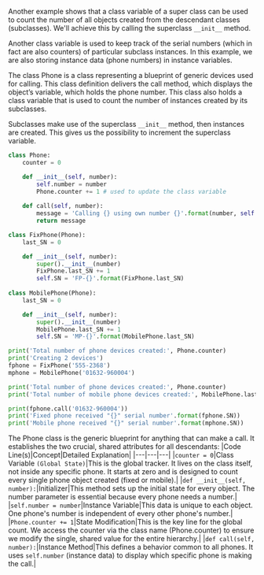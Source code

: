 Another example shows that a class variable of a super class can be used to count the number of all objects created from the descendant classes (subclasses). We'll achieve this by calling the superclass `__init__` method.

Another class variable is used to keep track of the serial numbers (which in fact are also counters) of particular subclass instances. In this example, we are also storing instance data (phone numbers) in instance variables.

The class Phone is a class representing a blueprint of generic devices used for calling. This class definition delivers the call method, which displays the object’s variable, which holds the phone number. This class also holds a class variable that is used to count the number of instances created by its subclasses.

Subclasses make use of the superclass `__init__` method, then instances are created. This gives us the possibility to increment the superclass variable. 

```python
class Phone:
    counter = 0

    def __init__(self, number):
        self.number = number
        Phone.counter += 1 # used to update the class variable
    
    def call(self, number):
        message = 'Calling {} using own number {}'.format(number, self.number)
        return message

class FixPhone(Phone):
    last_SN = 0

    def __init__(self, number):
        super().__init__(number)
        FixPhone.last_SN += 1
        self.SN = 'FP-{}'.format(FixPhone.last_SN)
    
class MobilePhone(Phone):
    last_SN = 0

    def __init__(self, number):
        super().__init__(number)
        MobilePhone.last_SN += 1
        self.SN = 'MP-{}'.format(MobilePhone.last_SN)

print('Total number of phone devices created:', Phone.counter)
print('Creating 2 devices')
fphone = FixPhone('555-2368')
mphone = MobilePhone('01632-960004')

print('Total number of phone devices created:', Phone.counter)
print('Total number of mobile phone devices created:', MobilePhone.last_SN)

print(fphone.call('01632-960004'))
print('Fixed phone received "{}" serial number'.format(fphone.SN))
print('Mobile phone received "{}" serial number'.format(mphone.SN))
```

The Phone class is the generic blueprint for anything that can make a call. It establishes the two crucial, shared attributes for all descendants:
|Code Line(s)|Concept|Detailed Explanation|
|---|---|---|
|`counter = 0`|Class Variable `(Global State)`|This is the global tracker. It lives on the class itself, not inside any specific phone. It starts at zero and is designed to count every single phone object created (fixed or mobile).|
|`def __init__(self, number):`|Initializer|This method sets up the initial state for every object. The number parameter is essential because every phone needs a number.|
|`self.number = number`|Instance Variable|This data is unique to each object. One phone's number is independent of every other phone's number.|
|`Phone.counter += 1`|State Modification|This is the key line for the global count. We access the counter via the class name (Phone.counter) to ensure we modify the single, shared value for the entire hierarchy.|
|`def call(self, number):`|Instance Method|This defines a behavior common to all phones. It uses `self.number` (instance data) to display which specific phone is making the call.|